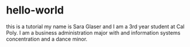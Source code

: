 # hello-world
this is a tutorial 
my name is Sara Glaser and I am a 3rd year student at Cal Poly. I am a business administration major with and information systems concentration and a dance minor. 
